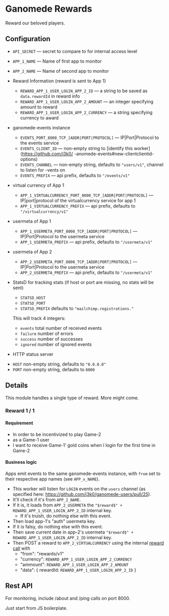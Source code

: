 # Ganomede Rewards

Reward our beloved players.

## Configuration

  * `API_SECRET` — secret to compare to for internal access level

  * `APP_1_NAME` — Name of first app to monitor

  * `APP_2_NAME` — Name of second app to monitor

  * Reward Information (reward is sent to App 1)
    - `REWARD_APP_1_USER_LOGIN_APP_2_ID` — a string to be saved as `data.rewardId` in reward info
    - `REWARD_APP_1_USER_LOGIN_APP_2_AMOUNT` — an integer specifying amount to reward
    - `REWARD_APP_1_USER_LOGIN_APP_2_CURRENCY` — a string specifying currency to award

  * ganomede-events instance
    - `EVENTS_PORT_8000_TCP_[ADDR|PORT|PROTOCOL]` — IP|Port|Protocol to the events service
    - `EVENTS_CLIENT_ID` — non-empty string to [identify this worker](https://github.com/j3k0/ -anomede-events#new-clientclientid-options)
    - `EVENTS_CHANNEL` — non-empty string, defaults to `"users/v1"`, channel to listen for  -vents on
    - `EVENTS_PREFIX` — api prefix, defaults to `"/events/v1"`

  * virtual currency of App 1
    - `APP_1_VIRTUALCURRENCY_PORT_8000_TCP_[ADDR|PORT|PROTOCOL]` — IP|port|protocol of the virtualcurrency service for app 1
    - `APP_1_VIRTUALCURRENCY_PREFIX` — api prefix, defaults to `"/virtualcurrency/v1"`

  * usermeta of App 1
    - `APP_1_USERMETA_PORT_8000_TCP_[ADDR|PORT|PROTOCOL]` — IP|Port|Protocol to the usermeta service
    - `APP_1_USERMETA_PREFIX` — api prefix, defaults to `"/usermeta/v1"`

  * usermeta of App 2
    - `APP_2_USERMETA_PORT_8000_TCP_[ADDR|PORT|PROTOCOL]` — IP|Port|Protocol to the usermeta service
    - `APP_2_USERMETA_PREFIX` — api prefix, defaults to `"/usermeta/v1"`

  * StatsD for tracking stats (if host or port are missing, no stats will be sent)
    - `STATSD_HOST`
    - `STATSD_PORT`
    - `STATSD_PREFIX` defaults to `"mailchimp.registrations."`

    This will track 4 integers:

      - `events` total number of received events
      - `failure` number of errors
      - `success` number of successes
      - `ignored` number of ignored events

  * HTTP status server
   - `HOST` non-empty string, defaults to `"0.0.0.0"`
   - `PORT` non-empty string, defaults to `8000`

## Details

This module handles a single type of reward. More might come.

### Reward 1 / 1

#### Requirement

 * In order to be incentivized to play Game-2
 * as a Game-1 user
 * I want to receive Game-1' gold coins when I login for the first time in Game-2

#### Business logic

Apps emit events to the same ganomede-events instance, with `from` set to their respective app names (see `APP_x_NAME`).

 * This worker will listen for `LOGIN` events on the `users` channel (as specified here: https://github.com/j3k0/ganomede-users/pull/25).
 * It'll check if it's from `APP_2_NAME`.
 * If it is, it loads from `APP_2_USERMETA` the `"$reward$" + REWARD_APP_1_USER_LOGIN_APP_2_ID` internal key.
    * If it's truish, do nothing else with this event.
 * Then load app-1's "auth" usermeta key.
  * If it is falsy, do nothing else with this event.
 * Then save current date in app-2's usermeta `"$reward$" + REWARD_APP_1_USER_LOGIN_APP_2_ID` internal key.
 * Then POST a reward to `APP_2_VIRTUALCURRENCY` using the internal [reward call](https://github.com/j3k0/ganomede-virtualcurrency#rewards-virtualcurrencyv1rewards) with
    * "from": "rewards/v1"
    * "currency": `REWARD_APP_1_USER_LOGIN_APP_2_CURRENCY`
    * "ammount": `REWARD_APP_1_USER_LOGIN_APP_2_AMOUNT`
    * "data": { rewardId: `REWARD_APP_1_USER_LOGIN_APP_2_ID` }

## Rest API

For monitoring, include /about and /ping calls on port 8000.

Just start from JS boilerplate.
